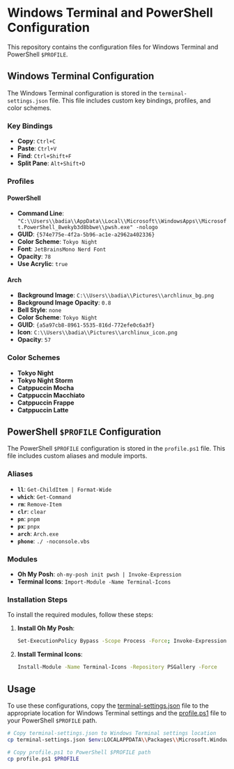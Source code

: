 # Windows Terminal and PowerShell Configuration

This repository contains the configuration files for Windows Terminal and PowerShell `$PROFILE`.

## Windows Terminal Configuration

The Windows Terminal configuration is stored in the `terminal-settings.json` file. This file includes custom key bindings, profiles, and color schemes.

### Key Bindings

- **Copy**: `Ctrl+C`
- **Paste**: `Ctrl+V`
- **Find**: `Ctrl+Shift+F`
- **Split Pane**: `Alt+Shift+D`

### Profiles

#### PowerShell

- **Command Line**: `"C:\\Users\\badia\\AppData\\Local\\Microsoft\\WindowsApps\\Microsoft.PowerShell_8wekyb3d8bbwe\\pwsh.exe" -nologo`
- **GUID**: `{574e775e-4f2a-5b96-ac1e-a2962a402336}`
- **Color Scheme**: `Tokyo Night`
- **Font**: `JetBrainsMono Nerd Font`
- **Opacity**: `78`
- **Use Acrylic**: `true`

#### Arch

- **Background Image**: `C:\\Users\\badia\\Pictures\\archlinux_bg.png`
- **Background Image Opacity**: `0.8`
- **Bell Style**: `none`
- **Color Scheme**: `Tokyo Night`
- **GUID**: `{a5a97cb8-8961-5535-816d-772efe0c6a3f}`
- **Icon**: `C:\\Users\\badia\\Pictures\\archlinux_icon.png`
- **Opacity**: `57`

### Color Schemes

- **Tokyo Night**
- **Tokyo Night Storm**
- **Catppuccin Mocha**
- **Catppuccin Macchiato**
- **Catppuccin Frappe**
- **Catppuccin Latte**

## PowerShell `$PROFILE` Configuration

The PowerShell `$PROFILE` configuration is stored in the `profile.ps1` file. This file includes custom aliases and module imports.

### Aliases

- **`ll`**: `Get-ChildItem | Format-Wide`
- **`which`**: `Get-Command`
- **`rm`**: `Remove-Item`
- **`clr`**: `clear`
- **`pn`**: `pnpm`
- **`px`**: `pnpx`
- **`arch`**: `Arch.exe`
- **`phone`**: `./ -noconsole.vbs`

### Modules

- **Oh My Posh**: `oh-my-posh init pwsh | Invoke-Expression`
- **Terminal Icons**: `Import-Module -Name Terminal-Icons`

### Installation Steps

To install the required modules, follow these steps:

1. **Install Oh My Posh**:

   ```sh
   Set-ExecutionPolicy Bypass -Scope Process -Force; Invoke-Expression ((New-Object System.Net.WebClient).DownloadString('https://ohmyposh.dev/install.ps1'))
   ```

2. **Install Terminal Icons**:

   ```sh
   Install-Module -Name Terminal-Icons -Repository PSGallery -Force
   ```

## Usage

To use these configurations, copy the [terminal-settings.json](http://_vscodecontentref_/0) file to the appropriate location for Windows Terminal settings and the [profile.ps1](http://_vscodecontentref_/1) file to your PowerShell `$PROFILE` path.

```sh
# Copy terminal-settings.json to Windows Terminal settings location
cp terminal-settings.json $env:LOCALAPPDATA\\Packages\\Microsoft.WindowsTerminal_8wekyb3d8bbwe\\LocalState\\settings.json

# Copy profile.ps1 to PowerShell $PROFILE path
cp profile.ps1 $PROFILE
```
